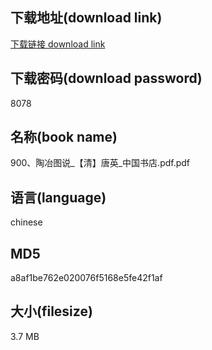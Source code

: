 ## 下载地址(download link)
[下载链接 download link](https://voluble-croquembouche-d321dc.netlify.app/?s=900%E3%80%81%E9%99%B6%E5%86%B6%E5%9B%BE%E8%AF%B4_%E3%80%90%E6%B8%85%E3%80%91%E5%94%90%E8%8B%B1_%E4%B8%AD%E5%9B%BD%E4%B9%A6%E5%BA%97.pdf)

## 下载密码(download password)
8078

## 名称(book name)
900、陶冶图说_【清】唐英_中国书店.pdf.pdf

## 语言(language)
chinese

## MD5
a8af1be762e020076f5168e5fe42f1af

## 大小(filesize)
3.7 MB
